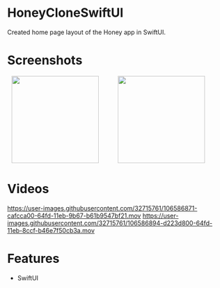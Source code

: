 # HoneyCloneSwiftUI

Created home page layout of the Honey app in SwiftUI.

# Screenshots
<img src = "https://user-images.githubusercontent.com/32715761/106586273-16fb3f00-64fd-11eb-886b-b92b5e25e425.jpeg" width="200" hspace="10" /> <img src = "https://user-images.githubusercontent.com/32715761/106586281-19f62f80-64fd-11eb-86ae-e22ec7d2116d.jpeg" width="200" hspace="30" />

# Videos
https://user-images.githubusercontent.com/32715761/106586871-cafcca00-64fd-11eb-9b67-b61b9547bf21.mov
https://user-images.githubusercontent.com/32715761/106586894-d223d800-64fd-11eb-8ccf-b46e7f50cb3a.mov

# Features
* SwiftUI

